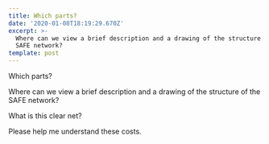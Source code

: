```yaml
---
title: Which parts?
date: '2020-01-08T18:19:29.670Z'
excerpt: >-
  Where can we view a brief description and a drawing of the structure of the
  SAFE network?
template: post
---
```

Which parts?

Where can we view a brief description and a drawing of the structure of the SAFE network?

What is this clear net?

Please help me understand these costs.
